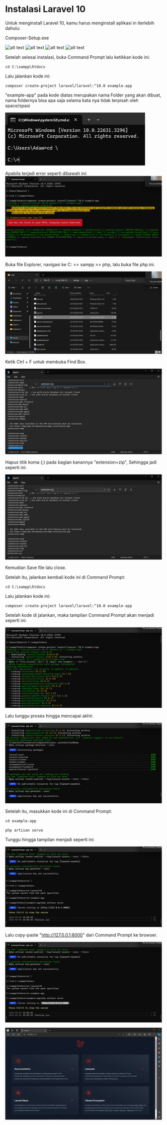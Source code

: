 # Instalasi Laravel 10

Untuk menginstall Laravel 10, kamu harus menginstall aplikasi in iterlebih dahulu:

Composer-Setup.exe

![alt text](<image1.jpg>)
![alt text](<image2.jpg>)
![alt text](<image3.jpg>)
![alt text](<image4.jpg>)

Setelah selesai instalasi, buka Command Prompt lalu ketikkan kode ini:

```
cd C:\xampp\htdocs
```
Lalu jalankan kode ini:
```
composer create-project laravel/laravel:^10.0 example-app
```
"example-app" pada kode diatas merupakan nama Folder yang akan dibuat, nama foldernya bisa apa saja selama kata nya tidak terpisah oleh space/spasi

![alt text](<WhatsApp Image 2024-04-04 at 23.35.47_5b455dee.jpg>)

Apabila terjadi error seperti dibawah ini:
![alt text](image.png)

Buka file Explorer, navigasi ke C: >> xampp >> php, lalu buka file php.ini.

![alt text](image-3.png)

Ketik Ctrl + F untuk membuka Find Box.

![alt text](image-1.png)

Hapus titik koma (;) pada bagian kanannya "extension=zip", Sehingga jadi seperti ini:

![alt text](image-2.png)

Kemudian Save file lalu close.

Setelah itu, jalankan kembali kode ini di Command Prompt:

```
cd C:\xampp\htdocs
```
Lalu jalankan kode ini:
```
composer create-project laravel/laravel:^10.0 example-app
```

Setelah kode di jalankan, maka tampilan Command Prompt akan menjadi seperti ini:

![alt text](image-4.png)

Lalu tunggu proses hingga mencapai akhir.

![alt text](image-5.png)

Setelah itu, masukkan kode ini di Command Prompt:

```
cd example-app
```
```
php artisan serve
```

Tunggu hingga tampilan menjadi seperti ini:

![alt text](image-6.png)

Lalu copy-paste "http://127.0.0.1:8000" dari Command Prompt ke browser.

![alt text](image-7.png)

![alt text](image-11.png)
